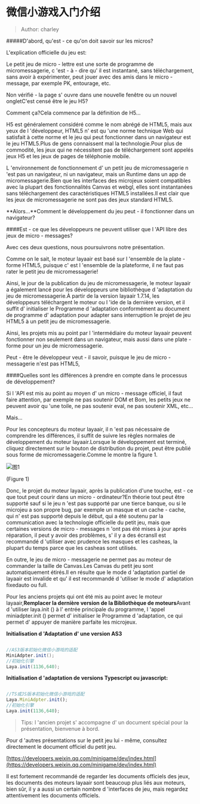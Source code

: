 # 微信小游戏入门介绍


> Author: charley

#####D'abord, qu'est - ce qu'on doit savoir sur les micros?

L'explication officielle du jeu est:

Le petit jeu de micro - lettre est une sorte de programme de micromessagerie, c 'est - à - dire qu' il est instantané, sans téléchargement, sans avoir à expérimenter, peut jouer avec des amis dans le micro - message, par exemple PK, entourage, etc.

Non vérifié - la page s' ouvre dans une nouvelle fenêtre ou un nouvel ongletC'est censé être le jeu H5?

Comment ça?Cela commence par la définition de H5...

H5 est généralement considéré comme le nom abrégé de HTML5, mais aux yeux de l 'développeur, HTML5 n' est qu 'une norme technique Web qui satisfait à cette norme et le jeu qui peut fonctionner dans un navigateur est le jeu HTML5.Plus de gens connaissent mal la technologie.Pour plus de commodité, les jeux qui ne nécessitent pas de téléchargement sont appelés jeux H5 et les jeux de pages de téléphonie mobile.

L 'environnement de fonctionnement d' un petit jeu de micromessagerie n 'est pas un navigateur, ni un navigateur, mais un Runtime dans un app de micromessagerie.Bien que les interfaces des microjeux soient compatibles avec la plupart des fonctionnalités Canvas et webgl, elles sont instantanées sans téléchargement des caractéristiques HTML5 installées.Il est clair que les jeux de micromessagerie ne sont pas des jeux standard HTML5.

**Alors...**Comment le développement du jeu peut - il fonctionner dans un navigateur?

####Est - ce que les développeurs ne peuvent utiliser que l 'API libre des jeux de micro - messages?

Avec ces deux questions, nous poursuivrons notre présentation.

Comme on le sait, le moteur layaair est basé sur l 'ensemble de la plate - forme HTML5, puisque c' est l 'ensemble de la plateforme, il ne faut pas rater le petit jeu de micromessagerie!

Ainsi, le jour de la publication du jeu de micromessagerie, le moteur layaair a également lancé pour les développeurs une bibliothèque d 'adaptation du jeu de micromessagerie.À partir de la version layaair 1.7.14, les développeurs téléchargent le moteur ou l 'ide de la dernière version, et il suffit d' initialiser le Programme d 'adaptation conformément au document de programme d' adaptation pour adapter sans interruption le projet de jeu HTML5 à un petit jeu de micromessagerie.

Ainsi, les projets mis au point par l 'intermédiaire du moteur layaair peuvent fonctionner non seulement dans un navigateur, mais aussi dans une plate - forme pour un jeu de micromessagerie.

Peut - être le développeur veut - il savoir, puisque le jeu de micro - messagerie n'est pas HTML5,

####Quelles sont les différences à prendre en compte dans le processus de développement?

Si l 'API est mis au point au moyen d' un micro - message officiel, il faut faire attention, par exemple ne pas soutenir DOM et Bom, les petits jeux ne peuvent avoir qu 'une toile, ne pas soutenir eval, ne pas soutenir XML, etc...

Mais...

Pour les concepteurs du moteur layaair, il n 'est pas nécessaire de comprendre les différences, il suffit de suivre les règles normales de développement du moteur layaair.Lorsque le développement est terminé, cliquez directement sur le bouton de distribution du projet, peut être publié sous forme de micromessagerie.Comme le montre la figure 1.

![图1](img/7.png)  


(Figure 1)

Donc, le projet du moteur layaair, après la publication d'une touche, est - ce que tout peut courir dans un micro - ordinateur?En théorie tout peut être supporté sauf si le jeu n 'est pas supporté par une tierce banque, ou si le microjeu a son propre bug, par exemple un masque et un cache - cache, qui n' est pas supporté depuis le début, qui a été soutenu par la communication avec la technologie officielle du petit jeu, mais que certaines versions de micro - messages n 'ont pas été mises à jour après réparation, il peut y avoir des problèmes, s' il y a des écransIl est recommandé d 'utiliser avec prudence les masques et les casheas, la plupart du temps parce que les casheas sont utilisés.

En outre, le jeu de micro - messagerie ne permet pas au moteur de commander la taille de Canvas.Les Canvas du petit jeu sont automatiquement étirés.Il en résulte que le mode d 'adaptation partiel de layaair est invalide et qu' il est recommandé d 'utiliser le mode d' adaptation fixedauto ou full.

Pour les anciens projets qui ont été mis au point avec le moteur layaair,**Remplacer la dernière version de la Bibliothèque de moteurs**Avant d 'utiliser laya.init () à l' entrée principale du programme, l 'appel miniadpter.init () permet d' initialiser le Programme d 'adaptation, ce qui permet d' appuyer de manière parfaite les microjeux.

**Initialisation d 'Adaptation d' une version AS3**


```java

//AS3版本初始化微信小游戏的适配
MiniAdpter.init();
//初始化引擎
Laya.init(1136,640);
```


**Initialisation d 'adaptation de versions Typescript ou javascript:**


```javascript

//TS或JS版本初始化微信小游戏的适配
Laya.MiniAdpter.init();
//初始化引擎
Laya.init(1136,640);
```


> Tips: l 'ancien projet s' accompagne d' un document spécial pour la présentation, bienvenue à bord.



Pour d 'autres présentations sur le petit jeu lui - même, consultez directement le document officiel du petit jeu.

[https://developers.weixin.qq.com/minigame/dev/index.html](https://developers.weixin.qq.com/minigame/dev/index.html)

Il est fortement recommandé de regarder les documents officiels des jeux, les documents des moteurs layaair sont beaucoup plus liés aux moteurs, bien sûr, il y a aussi un certain nombre d 'interfaces de jeu, mais regardez attentivement les documents officiels.